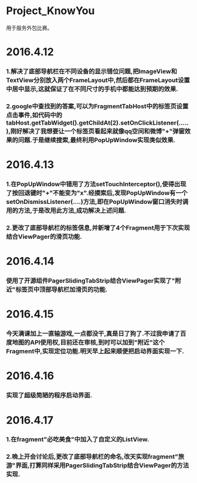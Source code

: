 # Project_KnowYou
用于服务外包比赛。
# 2016.4.12
### 1.解决了底部导航栏在不同设备的显示错位问题,把ImageView和TextView分别放入两个FrameLayout中,然后都在FrameLayout设置中居中显示,这就保证了在不同尺寸的手机中都能达到预期的效果.
### 2.google中查找到的答案,可以为FragmentTabHost中的标签页设置点击事件,如代码中的tabHost.getTabWidget().getChildAt(2).setOnClickListener(.....),刚好解决了我想要让一个标签页看起来就像qq空间和微博"+"弹窗效果的问题.于是继续搜索,最终利用PopUpWindow实现类似效果.
# 2016.4.13
### 1.在PopUpWindow中错用了方法setTouchInterceptor(),使得出现了按回退键时"+"不能变为"x".经摸索后,发现PopUpWindow有一个setOnDismissListener(....)方法,即在PopUpWindow窗口消失时调用的方法,于是改用此方法,成功解决上述问题.
### 2.更改了底部导航栏的标签信息,并新增了4个Fragment用于下次实现结合ViewPager的滑页功能.
# 2016.4.14
### 使用了开源组件PagerSlidingTabStrip结合ViewPager实现了"附近"标签页中顶部导航栏加滑页的功能.
# 2016.4.15
### 今天满课加上一直输游戏,一点都没干,真是日了狗了.不过我申请了百度地图的API使用权,目前还在审核,到时可以加到"附近"这个Fragment中,实现定位功能.明天早上起来顺便把启动界面实现一下.
# 2016.4.16
### 实现了超级简陋的程序启动界面.
# 2016.4.17
### 1.在fragment"必吃美食"中加入了自定义的ListView.
### 2.晚上开会讨论后,更改了底部导航栏的命名,改天实现fragment"旅游"界面,打算同样采用PagerSlidingTabStrip结合ViewPager的方法实现.

